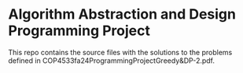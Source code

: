 # Algorithm Abstraction and Design Programming Project

This repo contains the source files with the solutions to the problems defined in COP4533fa24ProgrammingProjectGreedy&DP-2.pdf.
